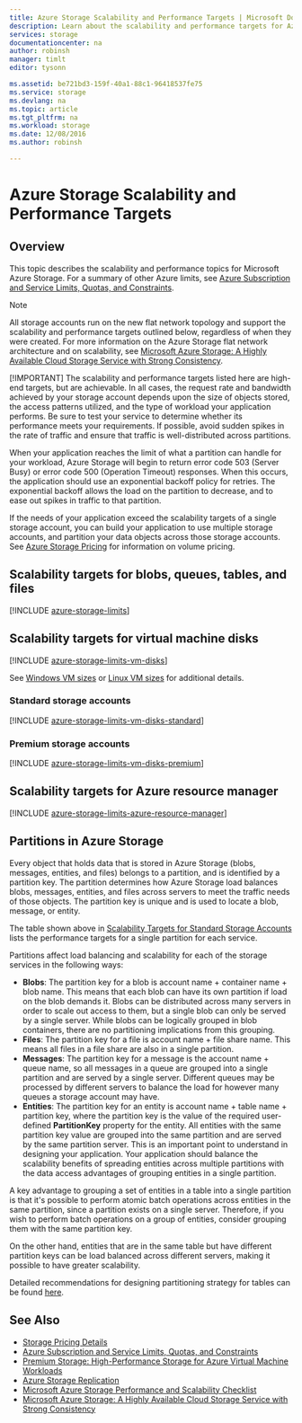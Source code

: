 ```yaml
---
title: Azure Storage Scalability and Performance Targets | Microsoft Docs
description: Learn about the scalability and performance targets for Azure Storage, including capacity, request rate, and inbound and outbound bandwidth for both standard and premium storage accounts. Understand performance targets for partitions within each of the Azure Storage services.
services: storage
documentationcenter: na
author: robinsh
manager: timlt
editor: tysonn

ms.assetid: be721bd3-159f-40a1-88c1-96418537fe75
ms.service: storage
ms.devlang: na
ms.topic: article
ms.tgt_pltfrm: na
ms.workload: storage
ms.date: 12/08/2016
ms.author: robinsh

---
```

# Azure Storage Scalability and Performance Targets
## Overview
This topic describes the scalability and performance topics for Microsoft Azure Storage. For a summary of other Azure limits, see [Azure Subscription and Service Limits, Quotas, and Constraints](../azure-subscription-service-limits.md).

> [!NOTE]
> All storage accounts run on the new flat network topology and support the scalability and performance targets outlined below, regardless of when they were created. For more information on the Azure Storage flat network architecture and on scalability, see [Microsoft Azure Storage: A Highly Available Cloud Storage Service with Strong Consistency](http://blogs.msdn.com/b/windowsazurestorage/archive/2011/11/20/windows-azure-storage-a-highly-available-cloud-storage-service-with-strong-consistency.aspx).
> 
> [!IMPORTANT]
> The scalability and performance targets listed here are high-end targets, but are achievable. In all cases, the request rate and bandwidth achieved by your storage account depends upon the size of objects stored, the access patterns utilized, and the type of workload your application performs. Be sure to test your service to determine whether its performance meets your requirements. If possible, avoid sudden spikes in the rate of traffic and ensure that traffic is well-distributed across partitions.
> 
> When your application reaches the limit of what a partition can handle for your workload, Azure Storage will begin to return error code 503 (Server Busy) or error code 500 (Operation Timeout) responses. When this occurs, the application should use an exponential backoff policy for retries. The exponential backoff allows the load on the partition to decrease, and to ease out spikes in traffic to that partition.
> 
> 

If the needs of your application exceed the scalability targets of a single storage account, you can build your application to use multiple storage accounts, and partition your data objects across those storage accounts. See [Azure Storage Pricing](https://azure.microsoft.com/pricing/details/storage/) for information on volume pricing.

## Scalability targets for blobs, queues, tables, and files
[!INCLUDE [azure-storage-limits](../../includes/azure-storage-limits.md)]

## Scalability targets for virtual machine disks
[!INCLUDE [azure-storage-limits-vm-disks](../../includes/azure-storage-limits-vm-disks.md)]

See [Windows VM sizes](../virtual-machines/virtual-machines-windows-sizes.md?toc=%2fazure%2fvirtual-machines%2fwindows%2ftoc.json) or [Linux VM sizes](../virtual-machines/virtual-machines-linux-sizes.md?toc=%2fazure%2fvirtual-machines%2flinux%2ftoc.json) for additional details.

### Standard storage accounts
[!INCLUDE [azure-storage-limits-vm-disks-standard](../../includes/azure-storage-limits-vm-disks-standard.md)]

### Premium storage accounts
[!INCLUDE [azure-storage-limits-vm-disks-premium](../../includes/azure-storage-limits-vm-disks-premium.md)]

## Scalability targets for Azure resource manager
[!INCLUDE [azure-storage-limits-azure-resource-manager](../../includes/azure-storage-limits-azure-resource-manager.md)]

## Partitions in Azure Storage
Every object that holds data that is stored in Azure Storage (blobs, messages, entities, and files) belongs to a partition, and is identified by a partition key. The partition determines how Azure Storage load balances blobs, messages, entities, and files across servers to meet the traffic needs of those objects. The partition key is unique and is used to locate a blob, message, or entity.

The table shown above in [Scalability Targets for Standard Storage Accounts](#standard-storage-accounts) lists the performance targets for a single partition for each service.

Partitions affect load balancing and scalability for each of the storage services in the following ways:

* **Blobs**: The partition key for a blob is account name + container name + blob name. This means that each blob can have its own partition if load on the blob demands it. Blobs can be distributed across many servers in order to scale out access to them, but a single blob can only be served by a single server. While blobs can be logically grouped in blob containers, there are no partitioning implications from this grouping.
* **Files**: The partition key for a file is account name + file share name. This means all files in a file share are also in a single partition.
* **Messages**: The partition key for a message is the account name + queue name, so all messages in a queue are grouped into a single partition and are served by a single server. Different queues may be processed by different servers to balance the load for however many queues a storage account may have.
* **Entities**: The partition key for an entity is account name + table name + partition key, where the partition key is the value of the required user-defined **PartitionKey** property for the entity. All entities with the same partition key value are grouped into the same partition and are served by the same partition server. This is an important point to understand in designing your application. Your application should balance the scalability benefits of spreading entities across multiple partitions with the data access advantages of grouping entities in a single partition.  

A key advantage to grouping a set of entities in a table into a single partition is that it's possible to perform atomic batch operations across entities in the same partition, since a partition exists on a single server. Therefore, if you wish to perform batch operations on a group of entities, consider grouping them with the same partition key. 

On the other hand, entities that are in the same table but have different partition keys can be load balanced across different servers, making it possible to have greater scalability.

Detailed recommendations for designing partitioning strategy for tables can be found [here](https://msdn.microsoft.com/library/azure/hh508997.aspx).

## See Also
* [Storage Pricing Details](https://azure.microsoft.com/pricing/details/storage/)
* [Azure Subscription and Service Limits, Quotas, and Constraints](../azure-subscription-service-limits.md)
* [Premium Storage: High-Performance Storage for Azure Virtual Machine Workloads](storage-premium-storage.md)
* [Azure Storage Replication](storage-redundancy.md)
* [Microsoft Azure Storage Performance and Scalability Checklist](storage-performance-checklist.md)
* [Microsoft Azure Storage: A Highly Available Cloud Storage Service with Strong Consistency](http://blogs.msdn.com/b/windowsazurestorage/archive/2011/11/20/windows-azure-storage-a-highly-available-cloud-storage-service-with-strong-consistency.aspx)

